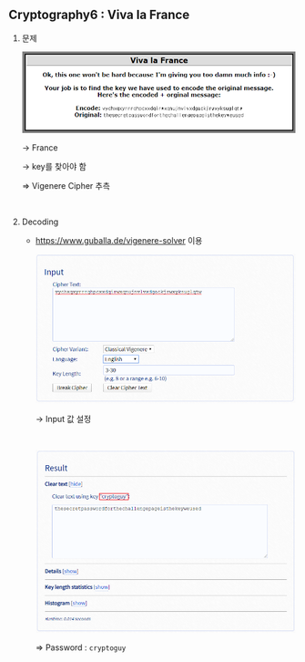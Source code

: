 ## Cryptography6 : Viva la France



1. 문제

   ![](.././images/1588354269183.png)

   → France

   → key를 찾아야 함
   
   ⇒ Vigenere Cipher 추측

<br>

2. Decoding

   - https://www.guballa.de/vigenere-solver 이용

     ![](.././images/1588354554696.png)

     → Input 값 설정

     <br>

     ![](.././images/1588354588633.png)

     ⇒ Password : `cryptoguy`
